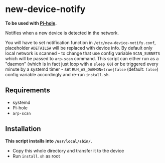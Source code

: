 # new-device-notify

**To be used with [Pi-hole](https://pi-hole.net/).**

Notifies when a new device is detected in the network.

You will have to set notification function in `/etc/new-device-notify.conf`, placeholder `#DETAILS#` will be replaced with device info.
By default only local network is scanned - to change that use config variable `SCAN_SUBNETS` which will be passed to `arp-scan` command.
This script can either run as a "daemon" (which is in fact just loop with a `sleep 60`) or be triggered every minute by a systemd timer - set `RUN_AS_DAEMON=true|false` (default: `false`) config variable accordingly and re-run `install.sh`.

## Requirements

- systemd
- Pi-hole
- `arp-scan`

## Installation

**This script installs into `/usr/local/sbin/`.**

- Copy this whole directory and transfer it to the device
- Run `install.sh` as root
